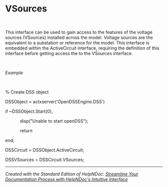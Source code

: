 # VSources

&nbsp;

This interface can be used to gain access to the features of the voltage sources (VSources) installed across the model. Voltage sources are the equivalent to a substation or reference for the model. This interface is embedded within the ActiveCircuit interface, requiring the definition of this interface before getting access the to the VSources interface.

&nbsp;

*Example*

&nbsp;

% Create DSS object

DSSObject = actxserver('OpenDSSEngine.DSS')

if ~DSSObject.Start(0),

&nbsp; &nbsp; &nbsp; &nbsp; &nbsp; &nbsp; disp("Unable to start openDSS");

&nbsp; &nbsp; &nbsp; &nbsp; &nbsp; &nbsp; return

end;

DSSCircuit = DSSObject.ActiveCircuit;

DSSVSources = DSSCircuit.VSources;

***
_Created with the Standard Edition of HelpNDoc: [Streamline Your Documentation Process with HelpNDoc's Intuitive Interface](<https://www.helpndoc.com/feature-tour/stunning-user-interface/>)_
